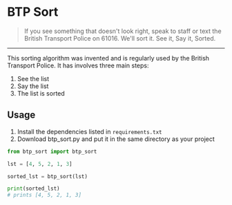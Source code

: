 # BTP Sort

> If you see something that doesn't look right, speak to staff or text the British Transport Police on 61016. We'll sort it. See it, Say it, Sorted.

---

This sorting algorithm was invented and is regularly used by the British Transport Police. It has involves three main steps:

1. See the list
2. Say the list
3. The list is sorted

## Usage

1. Install the dependencies listed in `requirements.txt`
2. Download btp_sort.py and put it in the same directory as your project

```python
from btp_sort import btp_sort

lst = [4, 5, 2, 1, 3]

sorted_lst = btp_sort(lst)

print(sorted_lst)
# prints [4, 5, 2, 1, 3]
```
